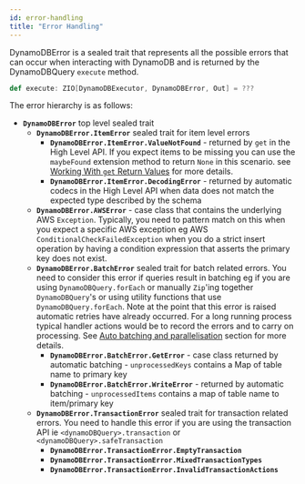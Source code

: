 ```yaml
---
id: error-handling
title: "Error Handling"
---
```


DynamoDBError is a sealed trait that represents all the possible errors that can occur when interacting with DynamoDB
and is returned by the DynamoDBQuery `execute` method.

```scala
def execute: ZIO[DynamoDBExecutor, DynamoDBError, Out] = ???
```

The error hierarchy is as follows:

- **`DynamoDBError`** top level sealed trait
  - **`DynamoDBError.ItemError`** sealed trait for item level errors
    - **`DynamoDBError.ItemError.ValueNotFound`** - returned by `get` in the High Level API. If you expect items to be missing you can use the `maybeFound` extension method to return `None` in this scenario. see [Working With `get` Return Values](hi-level-api/crud-operations/get#working-with-get-return-values) for more details.  
    - **`DynamoDBError.ItemError.DecodingError`** - returned by automatic codecs in the High Level API when data does not match the expected type described by the schema
  - **`DynamoDBError.AWSError`** - case class that contains the underlying AWS `Exception`. Typically, you need to pattern match on this when you expect a specific AWS exception eg AWS `ConditionalCheckFailedException` when you do a strict insert operation by having a condition expression that asserts the primary key does not exist.
  - **`DynamoDBError.BatchError`** sealed trait for batch related errors. You need to consider this error if queries result in batching eg if you are using `DynamoDBQuery.forEach` or manually `Zip`'ing together `DynamoDBQuery`'s or using utility functions that use `DynamoDBQuery.forEach`. Note at the point that this error is raised automatic retries have already occurred. For a long running process typical handler actions would be to record the errors and to carry on processing. See [Auto batching and parallelisation](auto-batching-and-parallelisation) section for more details.
    - **`DynamoDBError.BatchError.GetError`** - case class returned by automatic batching - `unprocessedKeys` contains a Map of table name to primary key   
    - **`DynamoDBError.BatchError.WriteError`** - returned by automatic batching - `unprocessedItems` contains a map of table name to item/primary key 
  - **`DynamoDBError.TransactionError`** sealed trait for transaction related errors. You need to handle this error if you are using the transaction API ie `<dynamoDBQuery>.transaction` or `<dynamoDBQuery>.safeTransaction`
    - **`DynamoDBError.TransactionError.EmptyTransaction`**
    - **`DynamoDBError.TransactionError.MixedTransactionTypes`**
    - **`DynamoDBError.TransactionError.InvalidTransactionActions`**
